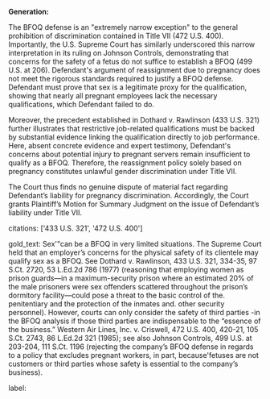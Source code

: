**Generation:**

The BFOQ defense is an "extremely narrow exception" to the general prohibition of discrimination contained in Title VII (472 U.S. 400). Importantly, the U.S. Supreme Court has similarly underscored this narrow interpretation in its ruling on Johnson Controls, demonstrating that concerns for the safety of a fetus do not suffice to establish a BFOQ (499 U.S. at 206). Defendant's argument of reassignment due to pregnancy does not meet the rigorous standards required to justify a BFOQ defense. Defendant must prove that sex is a legitimate proxy for the qualification, showing that nearly all pregnant employees lack the necessary qualifications, which Defendant failed to do.

Moreover, the precedent established in Dothard v. Rawlinson (433 U.S. 321) further illustrates that restrictive job-related qualifications must be backed by substantial evidence linking the qualification directly to job performance. Here, absent concrete evidence and expert testimony, Defendant's concerns about potential injury to pregnant servers remain insufficient to qualify as a BFOQ. Therefore, the reassignment policy solely based on pregnancy constitutes unlawful gender discrimination under Title VII.

The Court thus finds no genuine dispute of material fact regarding Defendant’s liability for pregnancy discrimination. Accordingly, the Court grants Plaintiff’s Motion for Summary Judgment on the issue of Defendant’s liability under Title VII.

citations: ['433 U.S. 321', '472 U.S. 400']

gold_text: Sex'"can be a BFOQ in very limited situations. The Supreme Court held that an employer’s concerns for the physical safety of its clientele may qualify sex as a BFOQ. See Dothard v. Rawlinson, 433 U.S. 321, 334-35, 97 S.Ct. 2720, 53 L.Ed.2d 786 (1977) (reasoning that employing women as prison guards—in a maximum-security prison where an estimated 20% of the male prisoners were sex offenders scattered throughout the prison’s dormitory facility—could pose a threat to the basic control of the. penitentiary and the protection of the inmates and. other security personnel). However, courts can only consider the safety of third parties -in the BFOQ analysis if those third parties are indispensable to the “essence of the business.” Western Air Lines, Inc. v. Criswell, 472 U.S. 400, 420-21, 105 S.Ct. 2743, 86 L.Ed.2d 321 (1985); see also Johnson Controls, 499 U.S. at 203-204, 111 S.Ct. 1196 (rejecting the company’s BFOQ defense in regards to a policy that excludes pregnant workers, in part, because'fetuses are not customers or third parties whose safety is essential to the company’s business).

label: 